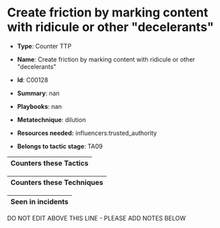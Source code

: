# Create friction by marking content with ridicule or other "decelerants"

* **Type**: Counter TTP

* **Name**: Create friction by marking content with ridicule or other "decelerants"

* **Id**: C00128

* **Summary**: nan

* **Playbooks**: nan

* **Metatechnique**: dilution

* **Resources needed:** influencers:trusted_authority

* **Belongs to tactic stage**: TA09


| Counters these Tactics |
| ---------------------- |



| Counters these Techniques |
| ------------------------- |



| Seen in incidents |
| ----------------- |


DO NOT EDIT ABOVE THIS LINE - PLEASE ADD NOTES BELOW